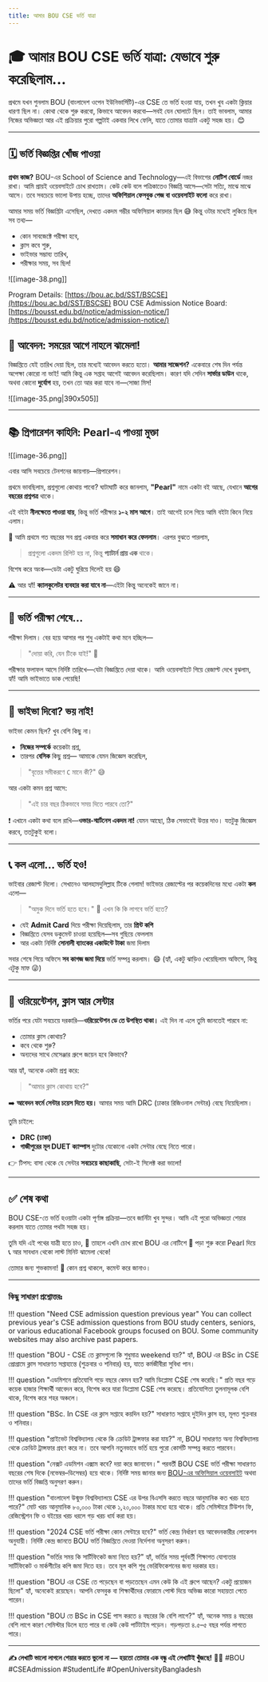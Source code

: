 ```yaml
---
title: আমার BOU CSE ভর্তি যাত্রা
---
```


# 🎓 আমার BOU CSE ভর্তি যাত্রা: যেভাবে শুরু করেছিলাম...

প্রথমে যখন শুনলাম BOU (বাংলাদেশ ওপেন ইউনিভার্সিটি)-এর CSE তে ভর্তি হওয়া যায়, তখন খুব একটা ক্লিয়ার ধারণা ছিল না। কোথা থেকে শুরু করবো, কিভাবে আবেদন করবো—সবই যেন ঘোলাটে ছিল। তাই ভাবলাম, আমার নিজের অভিজ্ঞতা আর এই প্রক্রিয়ার পুরো গল্পটাই একবার লিখে ফেলি, যাতে তোমার যাত্রাটা একটু সহজ হয়। 😊

---

## 🗓️ ভর্তি বিজ্ঞপ্তির খোঁজ পাওয়া

**প্রথম কাজ?**
BOU-এর School of Science and Technology—এই বিভাগের **নোটিশ বোর্ডে** নজর রাখা। আমি প্রায়ই ওয়েবসাইটে চোখ রাখতাম। কেউ কেউ বলে পত্রিকাতেও বিজ্ঞপ্তি আসে—সেটা সত্যি, মাঝে মাঝে আসে। তবে সবচেয়ে ভালো উপায় হচ্ছে, তাদের **অফিশিয়াল ফেসবুক পেজ বা ওয়েবসাইট ফলো** করে রাখা।

আমার সময় ভর্তি বিজ্ঞপ্তিটা এসেছিল, দেখতে একদম গম্ভীর অফিসিয়াল কায়দার ছিল 😅 কিন্তু ওটার মধ্যেই লুকিয়ে ছিল সব তথ্য—

- কোন সাবজেক্টে পরীক্ষা হবে,
- ক্লাস কবে শুরু,
- ভাইভার সম্ভাব্য তারিখ,
- পরীক্ষার সময়,
  সব ছিল!

![[image-38.png]]

Program Details: [https://bou.ac.bd/SST/BSCSE](https://bou.ac.bd/SST/BSCSE)
BOU CSE Admission Notice Board: [https://bousst.edu.bd/notice/admission-notice/](https://bousst.edu.bd/notice/admission-notice/)

## 📝 আবেদন: সময়ের আগে নাহলে ঝামেলা!

বিজ্ঞপ্তিতে যেই তারিখ দেয়া ছিল, তার মধ্যেই আবেদন করতে হতো।
**আমার সাজেশন?** একেবারে শেষ দিন পর্যন্ত অপেক্ষা কোরো না ভাই! আমি কিন্তু এক সপ্তাহ আগেই আবেদন করেছিলাম। কারণ যদি সেদিন **সার্ভার ডাউন** থাকে, অথবা কোনো **দুর্যোগ** হয়, তখন তো আর করা যাবে না—সোজা মিস!

![[image-35.png|390x505]]

---

## 📚 প্রিপারেশন কাহিনি: Pearl-এ পাওয়া মুক্তা

![[image-36.png]]

এবার আসি সবচেয়ে টেনশনের জায়গায়—প্রিপারেশন।

প্রথমে ভাবছিলাম, প্রশ্নগুলো কোথায় পাবো? ঘাটাঘাটি করে জানলাম, **"Pearl"** নামে একটা বই আছে, যেখানে **আগের বছরের প্রশ্নপত্র** থাকে।

এই বইটা **নীলক্ষেতে পাওয়া যায়**, কিন্তু ভর্তি পরীক্ষার **১-২ মাস আগে**।
তাই আগেই চলে গিয়ে আমি বইটা কিনে নিয়ে এলাম।

📖 আমি প্রথমে গত বছরের সব প্রশ্ন একবার করে **সমাধান করে ফেললাম**। এরপর বুঝতে পারলাম,

> প্রশ্নগুলো একদম রিপিট হয় না,
> কিন্তু **প্যাটার্ন প্রায় এক** থাকে।

বিশেষ করে অংক—ডেটা একটু ঘুরিয়ে দিলেই হয় 😄

⚠️ আর হ্যাঁ!
**ক্যালকুলেটর ব্যবহার করা যাবে না**—এইটা কিন্তু অনেকেই জানে না।

---

## 🧠 ভর্তি পরীক্ষা শেষে…

পরীক্ষা দিলাম। বের হয়ে আসার পর শুধু একটাই কথা মনে হচ্ছিল—

> "দোয়া করি, যেন টিকে যাই!" 🙏

পরীক্ষার ফলাফল আসে নির্দিষ্ট তারিখে—যেটা বিজ্ঞপ্তিতে দেয়া থাকে। আমি ওয়েবসাইটে গিয়ে রেজাল্ট দেখে বুঝলাম, হ্যাঁ! আমি ভাইভাতে ডাক পেয়েছি!

---

## 💬 ভাইভা দিবো? ভয় নাই!

ভাইভা কেমন ছিল? খুব বেশি কিছু না।

- **নিজের সম্পর্কে** কয়েকটা প্রশ্ন,
- তারপর **বেসিক** কিছু প্রশ্ন—
  আমাকে যেমন জিজ্ঞেস করেছিল,

> "বৃত্তের সমীকরণে `C` মানে কী?" 😅

আর একটা কমন প্রশ্ন আসে:

> "এই চার বছর ঠিকভাবে সময় দিতে পারবে তো?"

❗ এখানে একটা কথা বলে রাখি—**ওভার-স্মার্টনেস একদম না!**
যেমন আছো, ঠিক সেভাবেই উত্তর দাও। যতটুকু জিজ্ঞেস করবে, ততটুকুই বলো।

---

## 📞 কল এলো… ভর্তি হও!

ভাইবার রেজাল্ট দিলো। সেখানেও আলহামদুলিল্লাহ টিকে গেলাম! ভাইভার রেজাল্টের পর কয়েকদিনের মধ্যে একটা **কল** এলো—

> "অমুক দিনে ভর্তি হতে হবে।"
> 📁 এখন কি কি লাগবে ভর্তি হতে?

- যেই **Admit Card** দিয়ে পরীক্ষা দিয়েছিলাম, তার **প্রিন্ট কপি**
- বিজ্ঞপ্তিতে যেসব ডকুমেন্ট চাওয়া হয়েছিল—সব গুছিয়ে ফেললাম
- আর একটা নির্দিষ্ট **সোনালী ব্যাংকের একাউন্টে টাকা** জমা দিলাম

সবার শেষে গিয়ে অফিসে **সব কাগজ জমা দিয়ে** ভর্তি সম্পন্ন করলাম। 😄
(হ্যাঁ, একটু ঝাড়িও খেয়েছিলাম অফিসে, কিন্তু এটুকু মাফ 😜)

---

## 🏫 ওরিয়েন্টেশন, ক্লাস আর সেন্টার

ভর্তির পরে যেটা সবচেয়ে দরকারি—**ওরিয়েন্টেশন ডে তে উপস্থিত থাকা।**
এই দিন না এলে তুমি জানতেই পারবে না:

- তোমার ক্লাস কোথায়?
- কবে থেকে শুরু?
- অন্যদের সাথে মেসেঞ্জার গ্রুপে জয়েন হবে কিভাবে?

আর হ্যাঁ, অনেকে একটা প্রশ্ন করে:

> "আমার ক্লাস কোথায় হবে?"

➡️ **আবেদন ফর্মে সেন্টার চয়েস দিতে হয়।**
আমার সময় আমি DRC (ঢাকার রিজিওনাল সেন্টার) বেছে নিয়েছিলাম।

তুমি চাইলে:

- **DRC (ঢাকা)**
- **গাজীপুরের মূল DUET ক্যাম্পাস**
  দুটোর যেকোনো একটা সেন্টার বেছে নিতে পারো।

👉 টিপস: বাসা থেকে যে সেন্টার **সবচেয়ে কাছাকাছি**, সেটা-ই সিলেক্ট করা ভালো!

---

## ✅ শেষ কথা

BOU CSE-তে ভর্তি হওয়াটা একটা পূর্ণাঙ্গ প্রক্রিয়া—তবে জার্নিটা খুব সুন্দর।
আমি এই পুরো অভিজ্ঞতা শেয়ার করলাম যাতে তোমার পথটা সহজ হয়।

তুমি যদি এই পথের যাত্রী হতে চাও,
📌 তাহলে এখনি চোখ রাখো BOU এর নোটিশে
📘 পড়া শুরু করো Pearl দিয়ে
📞 আর সাবধান থেকো লাস্ট মিনিট ঝামেলা থেকে!

তোমার জন্য শুভকামনা! 💚
কোন প্রশ্ন থাকলে, কমেন্ট করে জানাও।

---

### কিছু সাধারণ প্রশ্নোত্তরঃ

!!! question "Need CSE admission question previous year"
You can collect previous year's CSE admission questions from BOU study centers, seniors, or various educational Facebook groups focused on BOU. Some community websites may also archive past papers.

!!! question "BOU - CSE তে ক্লাসগুলো কি শুধুমাত্র weekend হয়?"
হ্যাঁ, BOU এর BSc in CSE প্রোগ্রামে ক্লাস সাধারণত সপ্তাহান্তে (শুক্রবার ও শনিবার) হয়, যাতে কর্মজীবীরা সুবিধা পান।

!!! question "এডমিশনে প্রতিযোগি গড়ে বছরে কেমন হয়? আমি ডিপ্লোমা CSE শেষ করেছি।"
প্রতি বছর গড়ে কয়েক হাজার শিক্ষার্থী আবেদন করে, বিশেষ করে যারা ডিপ্লোমা CSE শেষ করেছে। প্রতিযোগিতা তুলনামূলক বেশি থাকে, বিশেষ করে শহর অঞ্চলে।

!!! question "BSc. In CSE এর ক্লাস সপ্তাহে কয়দিন হয়?"
সাধারণত সপ্তাহে দুইদিন ক্লাস হয়, মূলত শুক্রবার ও শনিবার।

!!! question "প্রাইভেট বিশ্ববিদ্যালয় থেকে কি ক্রেডিট ট্রান্সফার করা যায়?"
না, BOU সাধারণত অন্য বিশ্ববিদ্যালয় থেকে ক্রেডিট ট্রান্সফার গ্রহণ করে না। তবে আপনি নতুনভাবে ভর্তি হয়ে পুরো কোর্সটি সম্পন্ন করতে পারবেন।

!!! question "নেক্সট এডমিশন এক্সাম কবে? দয়া করে জানাবেন।"
পরবর্তী BOU CSE ভর্তি পরীক্ষা সাধারণত বছরের শেষ দিকে (নভেম্বর–ডিসেম্বর) হয়ে থাকে। নির্দিষ্ট সময় জানার জন্য [BOU-এর অফিসিয়াল ওয়েবসাইট](https://bou.ac.bd) অথবা তাদের ভর্তি বিজ্ঞপ্তি অনুসরণ করুন।

!!! question "বাংলাদেশ উন্মুক্ত বিশ্ববিদ্যালয়ে CSE এর উপর বিএসসি করতে বছরে আনুমানিক কত খরচ হতে পারে?"
মোট খরচ আনুমানিক ৮০,০০০ টাকা থেকে ১,২০,০০০ টাকার মধ্যে হয়ে থাকে। প্রতি সেমিস্টারে টিউশন ফি, রেজিস্ট্রেশন ফি ও বইয়ের খরচ ধরলে গড় খরচ ধার্য করা হয়।

!!! question "2024 CSE ভর্তি পরীক্ষা কোন সেন্টারে হবে?"
ভর্তি কেন্দ্র নির্ধারণ হয় আবেদনকারীর লোকেশন অনুযায়ী। নির্দিষ্ট কেন্দ্র জানতে BOU ভর্তি বিজ্ঞপ্তিতে দেওয়া নির্দেশনা অনুসরণ করুন।

!!! question "ভর্তির সময় কি সার্টিফিকেট জমা নিতে হয়?"
হ্যাঁ, ভর্তির সময় পূর্ববর্তী শিক্ষাগত যোগ্যতার সার্টিফিকেট ও মার্কশীটের কপি জমা দিতে হয়। তবে মূল কপি শুধু ভেরিফিকেশনের জন্য দরকার হয়।

!!! question "BOU এর CSE তে পড়েছেন বা পড়তেছেন এমন কেউ কি এই গ্রুপে আছেন? একটু প্রয়োজন ছিলো"
হ্যাঁ, অনেকেই রয়েছেন। আপনি ফেসবুক বা শিক্ষার্থীদের ফোরামে পোস্ট দিয়ে অভিজ্ঞ কারো সহায়তা পেতে পারেন।

!!! question "BOU তে BSc in CSE পাস করতে ৪ বছরের কি বেশি লাগে?"
হ্যাঁ, অনেক সময় ৪ বছরের বেশি লাগে কারণ সেমিস্টার ডিলে হতে পারে বা কেউ কেউ পার্টটাইম পড়েন। গড়পড়তা ৪.৫–৫ বছর পর্যন্ত লাগতে পারে।

---

**✍️ লেখাটি ভালো লাগলে শেয়ার করতে ভুলো না — হয়তো তোমার এক বন্ধু এই লেখাটিই খুঁজছে!**
🧑‍💻 #BOU #CSEAdmission #StudentLife #OpenUniversityBangladesh
